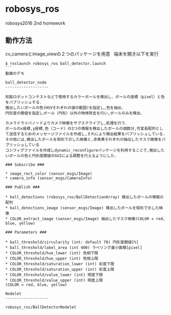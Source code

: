 robosys_ros
========================
robosys2016 2nd homework  

動作方法  
-------------------
cv_cameraとimage_viewの２つのパッケージを用意  
端末を開き以下を実行  
```  
$ roslaunch robosys_ros ball_detector.launch
```  
動画のデモ  

ball_detector_node
-------------------

知能ロボットコンテストなどで使用するカラーボールを検出し、ボールの座標（pixel）と色をパブリッシュする.  
検出したいボールの色(HSVそれぞれの値の範囲)を指定し,色を抽出.  
円形度の閾値を指定しボール（円形）以外の物体除去を行い,ボールのみを検出.  

カメラドライバノードよりカメラ映像をサブスクライブし,処理を行う.  
ボールのx座標,y座標,色（コード）の3つの情報を検出したボールの個数分,可変長配列として送信するためのメッセージファイルを作成し,それにより検出結果をパブリッシュしている.  
その他には,検出したボールを矩形で示した映像と,赤青黄それぞれの抽出したマスク画像をパブリッシュしている
コンフィグファイルを作成しdynamic_reconfigureパッケージを利用することで,検出したいボールの色と円形度閾値のGUIによる調整を行えるようにした.  

### Subscribe ###

* image_rect_color (sensor_msgs/Image)
* camera_info (sensor_msgs/CameraInfo)

### Publish ###

* ball_detections (robosys_ros/BallDetectionArray) 検出したボールの情報の配列
* ball_detections_image (sensor_msgs/Image) 検出したボールを矩形で示した映像
* COLOR_extract_image (sensor_msgs/Image) 抽出したマスク映像(COLOR = red, blue, yellow)

### Parameters ###

* ball_threshold/circularity (int: default 70) 円形度閾値[%]
* ball_threshold/label_area (int 400) ラベリング最小面積[pixel]
* COLOR_threshold/hue_lower (int) 色相下限
* COLOR_threshold/hue_upper (int) 色相上限
* COLOR_threshold/saturation_lower (int) 彩度下限
* COLOR_threshold/saturation_upper (int) 彩度上限
* COLOR_threshold/value_lower (int) 明度下限
* COLOR_threshold/value_upper (int) 明度上限  
(COLOR = red, blue, yellow)

Nodelet
-------------------

robosys_ros/BallDetectorNodelet
